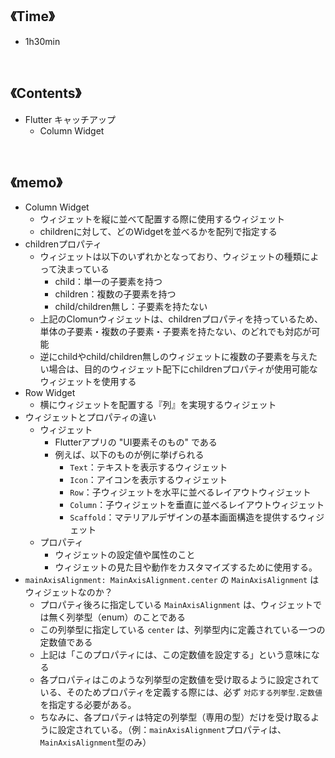 ## 《Time》
- 1h30min

<br>

## 《Contents》
- Flutter キャッチアップ
  - Column Widget

<br>

## 《memo》
- Column Widget
  - ウィジェットを縦に並べて配置する際に使用するウィジェット
  - childrenに対して、どのWidgetを並べるかを配列で指定する
- childrenプロパティ
  - ウィジェットは以下のいずれかとなっており、ウィジェットの種類によって決まっている
    - child：単一の子要素を持つ
    - children：複数の子要素を持つ
    - child/children無し：子要素を持たない
  - 上記のClomunウィジェットは、childrenプロパティを持っているため、単体の子要素・複数の子要素・子要素を持たない、のどれでも対応が可能
  - 逆にchildやchild/children無しのウィジェットに複数の子要素を与えたい場合は、目的のウィジェット配下にchildrenプロパティが使用可能なウィジェットを使用する
- Row Widget
  - 横にウィジェットを配置する『列』を実現するウィジェット
- ウィジェットとプロパティの違い
  - ウィジェット
    - Flutterアプリの "UI要素そのもの" である
    - 例えば、以下のものが例に挙げられる
      - `Text`：テキストを表示するウィジェット
      - `Icon`：アイコンを表示するウィジェット
      - `Row`：子ウィジェットを水平に並べるレイアウトウィジェット
      - `Column`：子ウィジェットを垂直に並べるレイアウトウィジェット
      - `Scaffold`：マテリアルデザインの基本画面構造を提供するウィジェット
  - プロパティ
    - ウィジェットの設定値や属性のこと
    - ウィジェットの見た目や動作をカスタマイズするために使用する。
- `mainAxisAlignment: MainAxisAlignment.center` の `MainAxisAlignment` はウィジェットなのか？
  - プロパティ後ろに指定している `MainAxisAlignment` は、ウィジェットでは無く列挙型（enum）のことである
  - この列挙型に指定している `center` は、列挙型内に定義されている一つの定数値である
  - 上記は「このプロパティには、この定数値を設定する」という意味になる
  - 各プロパティはこのような列挙型の定数値を受け取るように設定されている、そのためプロパティを定義する際には、必ず `対応する列挙型.定数値` を指定する必要がある。
  - ちなみに、各プロパティは特定の列挙型（専用の型）だけを受け取るように設定されている。（例：`mainAxisAlignment`プロパティは、`MainAxisAlignment`型のみ）
